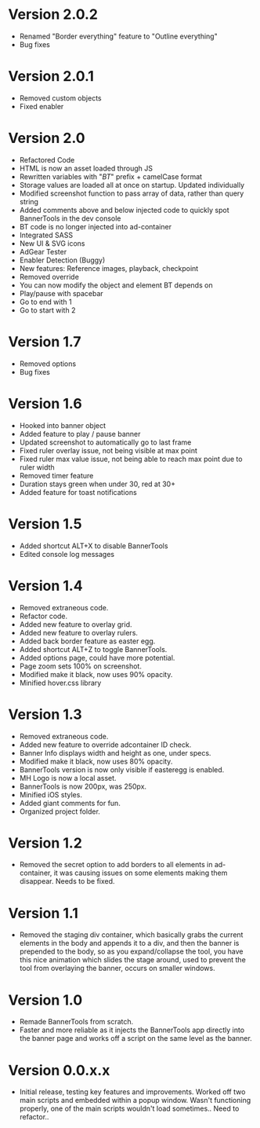 # Version 2.0.2
- Renamed "Border everything" feature to "Outline everything"
- Bug fixes

# Version 2.0.1
- Removed custom objects
- Fixed enabler

# Version 2.0
- Refactored Code
- HTML is now an asset loaded through JS
- Rewritten variables with "_BT_" prefix + camelCase format
- Storage values are loaded all at once on startup. Updated individually
- Modified screenshot function to pass array of data, rather than query string
- Added comments above and below injected code to quickly spot BannerTools in the dev console
- BT code is no longer injected into ad-container
- Integrated SASS
- New UI & SVG icons
- AdGear Tester
- Enabler Detection (Buggy)
- New features: Reference images, playback, checkpoint
- Removed override
- You can now modify the object and element BT depends on
- Play/pause with spacebar
- Go to end with 1
- Go to start with 2

# Version 1.7
- Removed options
- Bug fixes

# Version 1.6
- Hooked into banner object
- Added feature to play / pause banner
- Updated screenshot to automatically go to last frame
- Fixed ruler overlay issue, not being visible at max point
- Fixed ruler max value issue, not being able to reach max point due to ruler width
- Removed timer feature
- Duration stays green when under 30, red at 30+
- Added feature for toast notifications

# Version 1.5
- Added shortcut ALT+X to disable BannerTools
- Edited console log messages

# Version 1.4
- Removed extraneous code.
- Refactor code.
- Added new feature to overlay grid.
- Added new feature to overlay rulers.
- Added back border feature as easter egg.
- Added shortcut ALT+Z to toggle BannerTools.
- Added options page, could have more potential.
- Page zoom sets 100% on screenshot.
- Modified make it black, now uses 90% opacity.
- Minified hover.css library

# Version 1.3
- Removed extraneous code.
- Added new feature to override adcontainer ID check.
- Banner Info displays width and height as one, under specs.
- Modified make it black, now uses 80% opacity.
- BannerTools version is now only visible if easteregg is enabled.
- MH Logo is now a local asset.
- BannerTools is now 200px, was 250px.
- Minified iOS styles.
- Added giant comments for fun.
- Organized project folder.

# Version 1.2
- Removed the secret option to add borders to all elements in ad-container, it was causing issues on some elements making them disappear. Needs to be fixed.

# Version 1.1
- Removed the staging div container, which basically grabs the current elements in the body and appends it to a div, and then the banner is prepended to the body, so as you expand/collapse the tool, you have this nice animation which slides the stage around, used to prevent the tool from overlaying the banner, occurs on smaller windows.

# Version 1.0
- Remade BannerTools from scratch.
- Faster and more reliable as it injects the BannerTools app directly into the banner page and works off a script on the same level as the banner.

# Version 0.0.x.x
- Initial release, testing key features and improvements. Worked off two main scripts and embedded within a popup window. Wasn't functioning properly, one of the main scripts wouldn't load sometimes.. Need to refactor..
